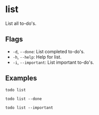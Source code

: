 # list
List all to-do's.

## Flags
- `-d`, `--done`: List completed to-do's.
- `-h`, `--help`: Help for list.
- `-i`, `--important`: List important to-do's.

## Examples
```shell 
todo list
```

```shell 
todo list --done
```

```shell 
todo list --important
```
